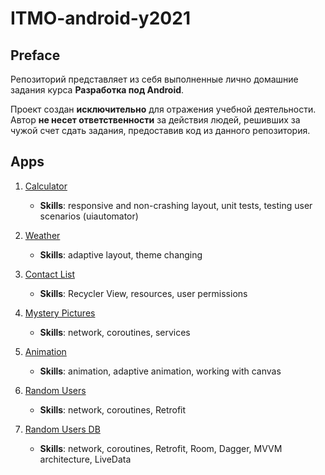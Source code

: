 # ITMO-android-y2021

## Preface

Репозиторий представляет из себя выполненные лично домашние задания курса __Разработка под Android__.

Проект создан __исключительно__ для отражения учебной деятельности. Автор __не несет ответственности__ за действия людей, решивших за чужой счет сдать задания, предоставив код из данного репозитория.

## Apps

1. [Calculator](calculator)
    - __Skills__: responsive and non-crashing layout, unit tests, testing user scenarios (uiautomator)

1. [Weather](weather)
    - __Skills__: adaptive layout, theme changing

1. [Contact List](contactList)
    - __Skills__: Recycler View, resources, user permissions

1. [Mystery Pictures](mysteryPics)
    - __Skills__: network, coroutines, services

1. [Animation](animation)
    - __Skills__: animation, adaptive animation, working with canvas

1. [Random Users](randomUsers)
    - __Skills__: network, coroutines, Retrofit

1. [Random Users DB](randomUsersDB)
    - __Skills__: network, coroutines, Retrofit, Room, Dagger, MVVM architecture, LiveData
